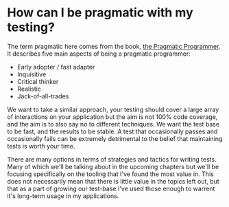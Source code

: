 # How can I be pragmatic with my testing?

The term pragmatic here comes from the book, [the Pragmatic Programmer](https://en.wikipedia.org/wiki/The_Pragmatic_Programmer). It describes five main aspects of being a pragmatic programmer:

* Early adopter / fast adapter
* Inquisitive
* Critical thinker
* Realistic
* Jack-of-all-trades

We want to take a similar approach, your testing should cover a large array of interactions on your application but the aim is not 100% code coverage, and the aim is to also say no to different techniques. We want the test base to be fast, and the results to be stable. A test that occasionally passes and occasionally fails can be extremely detrimental to the belief that maintaining tests is worth your time.

There are many options in terms of strategies and tactics for writing tests. Many of which we'll be talking about in the upcoming chapters but we'll be focusing specifically on the tooling that I've found the most value in. This does not necessarily mean that there is little value in the topics left out, but that as a part of growing our test-base I've used those enough to warrent it's long-term usage in my applications.
